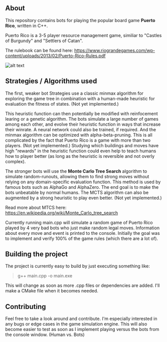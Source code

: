 ## About

This repository contains bots for playing the popular board game **Puerto Rico**, written in C++.

Puerto Rico is a 3-5 player resource management game, similiar to "Castles of Burgundy" and "Settlers of Catan".

The rulebook can be found here: https://www.riograndegames.com/wp-content/uploads/2013/02/Puerto-Rico-Rules.pdf

![alt text](https://i0.wp.com/boardgamedragons.com/wp-content/uploads/2012/04/IMG_23301.jpg)

## Strategies / Algorithms used

The first, weaker bot Strategies use a classic minmax algorithm for exploring the game tree in combination with a human-made heuristic for evaluation the fitness of states. (Not yet implemented.)

This heuristic function can then potentially be modified with reinfocement learing or a genetic algorithm. The bots simulate a large number of games among each other, and evolve their heuristic function in ways that increase their winrate.
A neural network could also be trained, if required. And the minmax algorithm can be optimized with alpha-beta-pruning. This is all complicated by the fact that Puerto Rico is a game with more than two players. (Not yet implemented.)
Studying which buildings and moves have high "rewards" in the heuristic function could even help to teach humans how to player better (as long as the heuristic is reversible and not overly complex).

The stronger bots will use the **Monte Carlo Tree Search** algorithm to simulate random-runouts, allowing them to find strong moves without relying on any domain-specific evaluation function.
This method is used by famous bots such as AlphaGo and AlphaZero. The end goal is to make the bots unbeatable by normal humans. The MCTS algorithm can also be augmented by a strong heuristic to play even better. (Not yet implemented.)

Read more about MTCS here: https://en.wikipedia.org/wiki/Monte_Carlo_tree_search

Currently running main.cpp will simulate a random game of Puerto Rico played by 4 very bad bots who just make random legal moves. Information about every move and event is printed to the console.
Initially the goal was to implement and verify 100% of the game rules (which there are a lot of).

## Building the project

The project is currently easy to build by just executing something like:

> g++ main.cpp -o main.exe

This will change as soon as more .cpp files or dependencies are added. I'll make a CMake file when it becomes needed.

## Contributing

Feel free to take a look around and contribute. I'm especially interested in any bugs or edge cases in the game simulation engine. This will also become easier to test as soon as I implement playing versus the bots from the console window. (Human vs. Bots)
